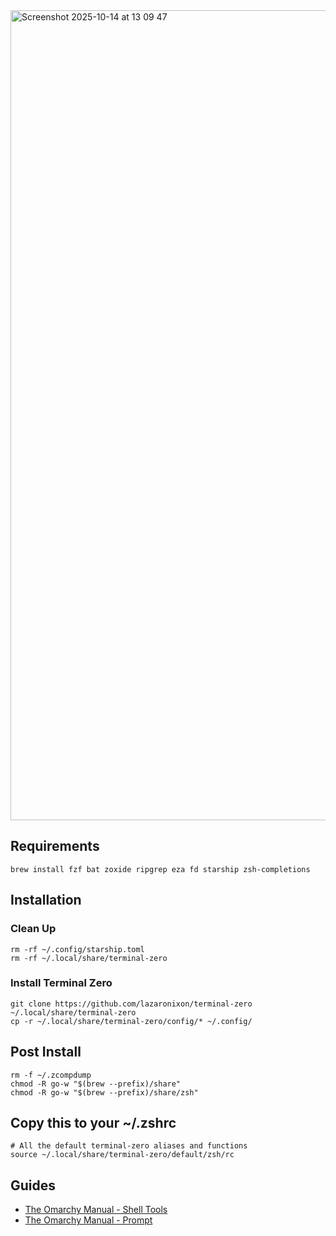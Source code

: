 <img width="2304" height="1296" alt="Screenshot 2025-10-14 at 13 09 47" src="https://github.com/user-attachments/assets/cae23db4-29f3-4bc2-9c4e-7137b49b7ea4" />

## Requirements

```
brew install fzf bat zoxide ripgrep eza fd starship zsh-completions
```

## Installation

### Clean Up

```
rm -rf ~/.config/starship.toml
rm -rf ~/.local/share/terminal-zero
```

### Install Terminal Zero

```
git clone https://github.com/lazaronixon/terminal-zero ~/.local/share/terminal-zero
cp -r ~/.local/share/terminal-zero/config/* ~/.config/
```

## Post Install

```
rm -f ~/.zcompdump
chmod -R go-w "$(brew --prefix)/share"
chmod -R go-w "$(brew --prefix)/share/zsh"
```

## Copy this to your ~/.zshrc

```
# All the default terminal-zero aliases and functions
source ~/.local/share/terminal-zero/default/zsh/rc
```

## Guides

- [The Omarchy Manual - Shell Tools](https://learn.omacom.io/2/the-omarchy-manual/57/shell-tools)
- [The Omarchy Manual - Prompt](https://learn.omacom.io/2/the-omarchy-manual/95/prompt)
